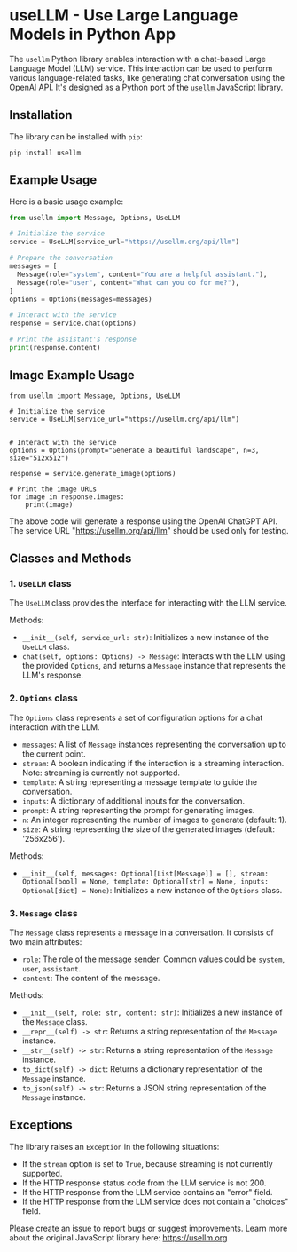 # useLLM - Use Large Language Models in Python App

The `usellm` Python library enables interaction with a chat-based Large Language Model (LLM) service. This interaction can be used to perform various language-related tasks, like generating chat conversation using the OpenAI API. It's designed as a Python port of the [`usellm`](https://usellm.org) JavaScript library.

## Installation

The library can be installed with `pip`:

```
pip install usellm
```

## Example Usage

Here is a basic usage example:

```python
from usellm import Message, Options, UseLLM

# Initialize the service
service = UseLLM(service_url="https://usellm.org/api/llm")

# Prepare the conversation
messages = [
  Message(role="system", content="You are a helpful assistant."),
  Message(role="user", content="What can you do for me?"),
]
options = Options(messages=messages)

# Interact with the service
response = service.chat(options)

# Print the assistant's response
print(response.content)
```

## Image Example Usage

```
from usellm import Message, Options, UseLLM

# Initialize the service
service = UseLLM(service_url="https://usellm.org/api/llm")


# Interact with the service
options = Options(prompt="Generate a beautiful landscape", n=3, size="512x512")

response = service.generate_image(options)

# Print the image URLs
for image in response.images:
    print(image)
```

The above code will generate a response using the OpenAI ChatGPT API. The service URL "https://usellm.org/api/llm" should be used only for testing.

## Classes and Methods

### 1. `UseLLM` class

The `UseLLM` class provides the interface for interacting with the LLM service.

Methods:

- `__init__(self, service_url: str)`: Initializes a new instance of the `UseLLM` class.
- `chat(self, options: Options) -> Message`: Interacts with the LLM using the provided `Options`, and returns a `Message` instance that represents the LLM's response.

### 2. `Options` class

The `Options` class represents a set of configuration options for a chat interaction with the LLM.

- `messages`: A list of `Message` instances representing the conversation up to the current point.
- `stream`: A boolean indicating if the interaction is a streaming interaction. Note: streaming is currently not supported.
- `template`: A string representing a message template to guide the conversation.
- `inputs`: A dictionary of additional inputs for the conversation.
- `prompt`: A string representing the prompt for generating images.
- `n`: An integer representing the number of images to generate (default: 1).
- `size`: A string representing the size of the generated images (default: '256x256').

Methods:

- `__init__(self, messages: Optional[List[Message]] = [], stream: Optional[bool] = None, template: Optional[str] = None, inputs: Optional[dict] = None)`: Initializes a new instance of the `Options` class.

### 3. `Message` class

The `Message` class represents a message in a conversation. It consists of two main attributes:

- `role`: The role of the message sender. Common values could be `system`, `user`, `assistant`.
- `content`: The content of the message.

Methods:

- `__init__(self, role: str, content: str)`: Initializes a new instance of the `Message` class.
- `__repr__(self) -> str`: Returns a string representation of the `Message` instance.
- `__str__(self) -> str`: Returns a string representation of the `Message` instance.
- `to_dict(self) -> dict`: Returns a dictionary representation of the `Message` instance.
- `to_json(self) -> str`: Returns a JSON string representation of the `Message` instance.

## Exceptions

The library raises an `Exception` in the following situations:

- If the `stream` option is set to `True`, because streaming is not currently supported.
- If the HTTP response status code from the LLM service is not 200.
- If the HTTP response from the LLM service contains an "error" field.
- If the HTTP response from the LLM service does not contain a "choices" field.

Please create an issue to report bugs or suggest improvements. Learn more about the original JavaScript library here: https://usellm.org
